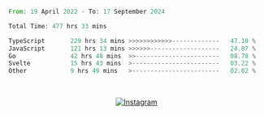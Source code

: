 <!--START_SECTION:waka-->

```rust
From: 19 April 2022 - To: 17 September 2024

Total Time: 477 hrs 33 mins

TypeScript       229 hrs 34 mins >>>>>>>>>>>>-------------   47.10 %
JavaScript       121 hrs 13 mins >>>>>>-------------------   24.87 %
Go               42 hrs 48 mins  >>-----------------------   08.78 %
Svelte           15 hrs 43 mins  >------------------------   03.22 %
Other            9 hrs 49 mins   >------------------------   02.02 %
```

<!--END_SECTION:waka-->


<!-- &nbsp;<div align="center">
  [![Spotify](https://supakorn-spotify.vercel.app/api/spotify?background_color=0d1117&border_color=ffffff)](https://open.spotify.com/user/314ljfgc3h2e3vrqtbm3tq35t5zq?si=f93b8de147494e3a)  
</div>
-->

&nbsp;<div align="center">
  [![Instagram](https://img.shields.io/badge/Instagram-E4405F?style=for-the-badge&logo=instagram&logoColor=white)](https://www.instagram.com/supakornigm/)
</div>


